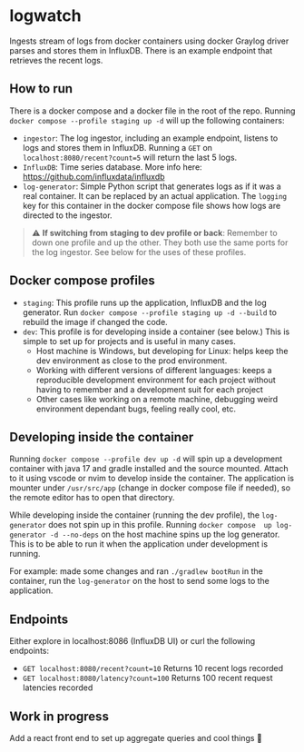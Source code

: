 # logwatch

Ingests stream of logs from docker containers using docker Graylog driver parses and stores them in InfluxDB. There is an example endpoint that retrieves the recent logs.

## How to run

There is a docker compose and a docker file in the root of the repo. Running `docker compose --profile staging up -d` will up the following containers:
- `ingestor`: The log ingestor, including an example endpoint, listens to logs and stores them in InfluxDB. Running a `GET` on `localhost:8080/recent?count=5` will return the last 5 logs.
- `InfluxDB`: Time series database. More info here: https://github.com/influxdata/influxdb
- `log-generator`: Simple Python script that generates logs as if it was a real container. It can be replaced by an actual application. The `logging` key for this container in the docker compose file shows how logs are directed to the ingestor.

> :warning: **If switching from staging to dev profile or back**: Remember to down one profile and up the other. They both use the same ports for the log ingestor. See below for the uses of these profiles.

## Docker compose profiles
- `staging`: This profile runs up the application, InfluxDB and the log generator. Run `docker compose --profile staging up -d --build` to rebuild the image if changed the code.
- `dev`: This profile is for developing inside a container (see below.) This is simple to set up for projects and is useful in many cases.
  - Host machine is Windows, but developing for Linux: helps keep the dev environment as close to the prod environment.
  - Working with different versions of different languages: keeps a reproducible development environment for each project without having to remember and a development suit for each project
  - Other cases like working on a remote machine, debugging weird environment dependant bugs, feeling really cool, etc.


## Developing inside the container

Running `docker compose --profile dev up -d` will spin up a development container with java 17 and gradle installed and the source mounted. Attach to it using vscode or nvim to develop inside the container.
The application is mounter under `/usr/src/app` (change in docker compose file if needed), so the remote editor has to open that directory.

While developing inside the container (running the dev profile), the `log-generator` does not spin up in this profile. Running `docker compose  up log-generator -d --no-deps` on the host machine spins up the log generator. This is to be able to run it when the application under development is running.

For example: made some changes and ran `./gradlew bootRun` in the container, run the `log-generator` on the host to send some logs to the application.

## Endpoints

Either explore in localhost:8086 (InfluxDB UI) or curl the following endpoints:
- `GET localhost:8080/recent?count=10` Returns 10 recent logs recorded
- `GET localhost:8080/latency?count=100` Returns 100 recent request latencies recorded

## Work in progress

Add a react front end to set up aggregate queries and cool things :cowboy_hat_face:
